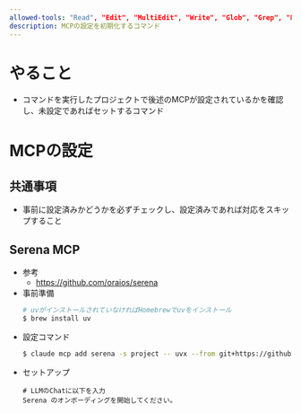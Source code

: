 ```yaml
---
allowed-tools: "Read", "Edit", "MultiEdit", "Write", "Glob", "Grep", "LS", "Bash", "TodoWrite", "TodoRead", "Bash(git:*)", "Bash(gh:*)", "Bash(say:*)"
description: MCPの設定を初期化するコマンド
---
```


# やること

- コマンドを実行したプロジェクトで後述のMCPが設定されているかを確認し、未設定であればセットするコマンド

# MCPの設定

## 共通事項

- 事前に設定済みかどうかを必ずチェックし、設定済みであれば対応をスキップすること

## Serena MCP

- 参考
  - https://github.com/oraios/serena
- 事前準備
    ```bash
    # uvがインストールされていなければHomebrewでuvをインストール
    $ brew install uv
    ```
- 設定コマンド
    ```bash
    $ claude mcp add serena -s project -- uvx --from git+https://github.com/oraios/serena serena start-mcp-server --context ide-assistant --project $(pwd)
    ```
- セットアップ
    ```
    # LLMのChatに以下を入力
    Serena のオンボーディングを開始してください。
    ```
